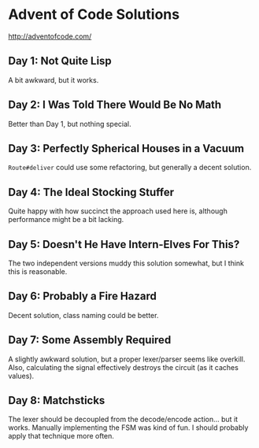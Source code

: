 # Advent of Code Solutions

http://adventofcode.com/

## Day 1: Not Quite Lisp

A bit awkward, but it works.

## Day 2: I Was Told There Would Be No Math

Better than Day 1, but nothing special.

## Day 3: Perfectly Spherical Houses in a Vacuum

`Route#deliver` could use some refactoring, but generally a decent solution.

## Day 4: The Ideal Stocking Stuffer

Quite happy with how succinct the approach used here is, although performance might be a bit lacking.

## Day 5: Doesn't He Have Intern-Elves For This?

The two independent versions muddy this solution somewhat, but I think this is reasonable.

## Day 6: Probably a Fire Hazard

Decent solution, class naming could be better.

## Day 7: Some Assembly Required

A slightly awkward solution, but a proper lexer/parser seems like overkill.
Also, calculating the signal effectively destroys the circuit (as it caches values).

## Day 8: Matchsticks

The lexer should be decoupled from the decode/encode action... but it works.
Manually implementing the FSM was kind of fun. I should probably apply that technique more often.
